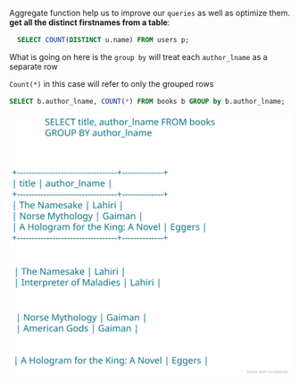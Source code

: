 Aggregate function help us to improve our `queries` as well as optimize them.
**get all the distinct firstnames from a table**:

```sql
  SELECT COUNT(DISTINCT u.name) FROM users p;
```

What is going on here is the `group by` will treat each `author_lname` as a separate row

`Count(*)` in this case will refer to only the grouped rows

```sql
SELECT b.author_lname, COUNT(*) FROM books b GROUP by b.author_lname;
```

<img src="./g.svg" />
